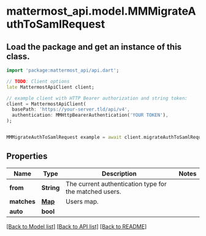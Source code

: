 # mattermost_api.model.MMMigrateAuthToSamlRequest

## Load the package and get an instance of this class.
```dart
import 'package:mattermost_api/api.dart';

// TODO: Client options
late MattermostApiClient client;

// example client with HTTP Bearer authorization and string token:
client = MattermostApiClient(
  basePath: 'https://your-server.tld/api/v4',
  authentication: MMHttpBearerAuthentication('YOUR TOKEN'),
);


MMMigrateAuthToSamlRequest example = await client.migrateAuthToSamlRequest.FUNCTION_THAT_RETURNS_THIS_CLASS();

```

## Properties
Name | Type | Description | Notes
------------ | ------------- | ------------- | -------------
**from** | **String** | The current authentication type for the matched users. | 
**matches** | [**Map**](.md) | Users map. | 
**auto** | **bool** |  | 

[[Back to Model list]](../GENERATED_README.md#documentation-for-models) [[Back to API list]](../GENERATED_README.md#documentation-for-api-endpoints) [[Back to README]](../GENERATED_README.md)


